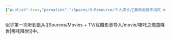 ```yaml
---
{"publish":true,"permalink":"/Spaces/3-Resource/个人成长/🐤我命由我不由天.md","created":"2025-07-29T23:04:32.273+08:00","modified":"2025-08-15T22:00:03.880+08:00","cssclasses":""}
---
```



似乎第一次听到是从[[Sources/Movies + TV/豆瓣影音导入/movie/哪吒之魔童降世\|哪吒降世]]中。